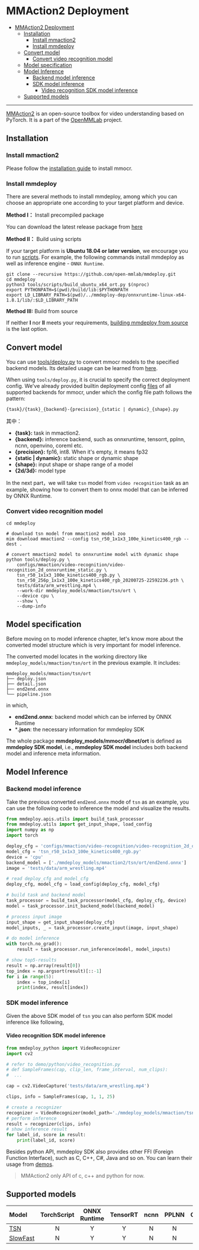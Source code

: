 # MMAction2 Deployment

- [MMAction2 Deployment](#mmaction2-deployment)
  - [Installation](#installation)
    - [Install mmaction2](#install-mmaction2)
    - [Install mmdeploy](#install-mmdeploy)
  - [Convert model](#convert-model)
    - [Convert video recognition model](#convert-video-recognition-model)
  - [Model specification](#model-specification)
  - [Model Inference](#model-inference)
    - [Backend model inference](#backend-model-inference)
    - [SDK model inference](#sdk-model-inference)
      - [Video recognition SDK model inference](#video-recognition-sdk-model-inference)
  - [Supported models](#supported-models)

______________________________________________________________________

[MMAction2](https://github.com/open-mmlab/mmaction2) is an open-source toolbox for video understanding based on PyTorch. It is a part of the [OpenMMLab](https://openmmlab.com) project.

## Installation

### Install mmaction2

Please follow the [installation guide](https://github.com/open-mmlab/mmaction2#installation) to install mmocr.

### Install mmdeploy

There are several methods to install mmdeploy, among which you can choose an appropriate one according to your target platform and device.

**Method I：** Install precompiled package

You can download the latest release package from [here](https://github.com/open-mmlab/mmdeploy/releases)

**Method II：** Build using scripts

If your target platform is **Ubuntu 18.04 or later version**, we encourage you to run
[scripts](../01-how-to-build/build_from_script.md). For example, the following commands install mmdeploy as well as inference engine - `ONNX Runtime`.

```shell
git clone --recursive https://github.com/open-mmlab/mmdeploy.git
cd mmdeploy
python3 tools/scripts/build_ubuntu_x64_ort.py $(nproc)
export PYTHONPATH=$(pwd)/build/lib:$PYTHONPATH
export LD_LIBRARY_PATH=$(pwd)/../mmdeploy-dep/onnxruntime-linux-x64-1.8.1/lib/:$LD_LIBRARY_PATH
```

**Method III:** Build from source

If neither **I** nor **II** meets your requirements, [building mmdeploy from source](../01-how-to-build/build_from_source.md) is the last option.

## Convert model

You can use [tools/deploy.py](https://github.com/open-mmlab/mmdeploy/blob/master/tools/deploy.py) to convert mmocr models to the specified backend models. Its detailed usage can be learned from [here](https://github.com/open-mmlab/mmdeploy/blob/master/docs/en/02-how-to-run/convert_model.md#usage).

When using `tools/deploy.py`, it is crucial to specify the correct deployment config. We've already provided builtin deployment config [files](https://github.com/open-mmlab/mmdeploy/tree/master/configs/mmaction) of all supported backends for mmocr, under which the config file path follows the pattern:

```
{task}/{task}_{backend}-{precision}_{static | dynamic}_{shape}.py
```

其中：

- **{task}:** task in mmaction2.
- **{backend}:** inference backend, such as onnxruntime, tensorrt, pplnn, ncnn, openvino, coreml etc.
- **{precision}:** fp16, int8. When it's empty, it means fp32
- **{static | dynamic}:** static shape or dynamic shape
- **{shape}:** input shape or shape range of a model
- **{2d/3d}:** model type

In the next part，we will take `tsn` model from `video recognition` task as an example, showing how to convert them to onnx model that can be inferred by ONNX Runtime.

### Convert video recognition model

```shell
cd mmdeploy

# download tsn model from mmaction2 model zoo
mim download mmaction2 --config tsn_r50_1x1x3_100e_kinetics400_rgb --dest .

# convert mmaction2 model to onnxruntime model with dynamic shape
python tools/deploy.py \
    configs/mmaction/video-recognition/video-recognition_2d_onnxruntime_static.py \
    tsn_r50_1x1x3_100e_kinetics400_rgb.py \
    tsn_r50_256p_1x1x3_100e_kinetics400_rgb_20200725-22592236.pth \
    tests/data/arm_wrestling.mp4 \
    --work-dir mmdeploy_models/mmaction/tsn/ort \
    --device cpu \
    --show \
    --dump-info
```

## Model specification

Before moving on to model inference chapter, let's know more about the converted model structure which is very important for model inference.

The converted model locates in the working directory like `mmdeploy_models/mmaction/tsn/ort` in the previous example. It includes:

```
mmdeploy_models/mmaction/tsn/ort
├── deploy.json
├── detail.json
├── end2end.onnx
└── pipeline.json
```

in which,

- **end2end.onnx**: backend model which can be inferred by ONNX Runtime
- \***.json**: the necessary information for mmdeploy SDK

The whole package **mmdeploy_models/mmocr/dbnet/ort** is defined as **mmdeploy SDK model**, i.e., **mmdeploy SDK model** includes both backend model and inference meta information.

## Model Inference

### Backend model inference

Take the previous converted `end2end.onnx` mode of `tsn` as an example, you can use the following code to inference the model and visualize the results.

```python
from mmdeploy.apis.utils import build_task_processor
from mmdeploy.utils import get_input_shape, load_config
import numpy as np
import torch

deploy_cfg = 'configs/mmaction/video-recognition/video-recognition_2d_onnxruntime_static.py'
model_cfg = 'tsn_r50_1x1x3_100e_kinetics400_rgb.py'
device = 'cpu'
backend_model = ['./mmdeploy_models/mmaction2/tsn/ort/end2end.onnx']
image = 'tests/data/arm_wrestling.mp4'

# read deploy_cfg and model_cfg
deploy_cfg, model_cfg = load_config(deploy_cfg, model_cfg)

# build task and backend model
task_processor = build_task_processor(model_cfg, deploy_cfg, device)
model = task_processor.init_backend_model(backend_model)

# process input image
input_shape = get_input_shape(deploy_cfg)
model_inputs, _ = task_processor.create_input(image, input_shape)

# do model inference
with torch.no_grad():
    result = task_processor.run_inference(model, model_inputs)

# show top5-results
result = np.array(result[0])
top_index = np.argsort(result)[::-1]
for i in range(5):
    index = top_index[i]
    print(index, result[index])
```

### SDK model inference

Given the above SDK model of `tsn` you can also perform SDK model inference like following,

#### Video recognition SDK model inference

```python
from mmdeploy_python import VideoRecognizer
import cv2

# refer to demo/python/video_recognition.py
# def SampleFrames(cap, clip_len, frame_interval, num_clips):
#  ...

cap = cv2.VideoCapture('tests/data/arm_wrestling.mp4')

clips, info = SampleFrames(cap, 1, 1, 25)

# create a recognizer
recognizer = VideoRecognizer(model_path='./mmdeploy_models/mmaction/tsn/ort', device_name='cpu', device_id=0)
# perform inference
result = recognizer(clips, info)
# show inference result
for label_id, score in result:
    print(label_id, score)
```

Besides python API, mmdeploy SDK also provides other FFI (Foreign Function Interface), such as C, C++, C#, Java and so on. You can learn their usage from [demos](https://github.com/open-mmlab/mmdeploy/demo).

> MMAction2 only API of c, c++ and python for now.

## Supported models

| Model                                                                                        | TorchScript | ONNX Runtime | TensorRT | ncnn | PPLNN | OpenVINO |
| :------------------------------------------------------------------------------------------- | :---------: | :----------: | :------: | :--: | :---: | :------: |
| [TSN](https://github.com/open-mmlab/mmaction2/tree/master/configs/recognition/tsn)           |      N      |      Y       |    Y     |  N   |   N   |    N     |
| [SlowFast](https://github.com/open-mmlab/mmaction2/tree/master/configs/recognition/slowfast) |      N      |      Y       |    Y     |  N   |   N   |    N     |
